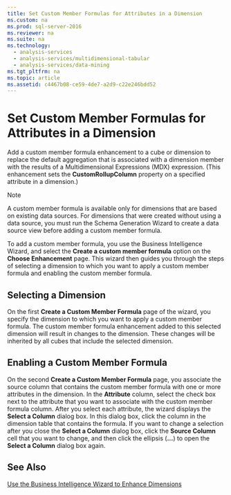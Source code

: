 ```yaml
---
title: Set Custom Member Formulas for Attributes in a Dimension
ms.custom: na
ms.prod: sql-server-2016
ms.reviewer: na
ms.suite: na
ms.technology: 
  - analysis-services
  - analysis-services/multidimensional-tabular
  - analysis-services/data-mining
ms.tgt_pltfrm: na
ms.topic: article
ms.assetid: c4467b08-ce59-4de7-a2d9-c22e246bdd52
---
```

# Set Custom Member Formulas for Attributes in a Dimension
  Add a custom member formula enhancement to a cube or dimension to replace the default aggregation that is associated with a dimension member with the results of a Multidimensional Expressions (MDX) expression. (This enhancement sets the **CustomRollupColumn** property on a specified attribute in a dimension.)  
  
> [!NOTE]  
>  A custom member formula is available only for dimensions that are based on existing data sources. For dimensions that were created without using a data source, you must run the Schema Generation Wizard to create a data source view before adding a custom member formula.  
  
 To add a custom member formula, you use the Business Intelligence Wizard, and select the **Create a custom member formula** option on the **Choose Enhancement** page. This wizard then guides you through the steps of selecting a dimension to which you want to apply a custom member formula and enabling the custom member formula.  
  
## Selecting a Dimension  
 On the first **Create a Custom Member Formula** page of the wizard, you specify the dimension to which you want to apply a custom member formula. The custom member formula enhancement added to this selected dimension will result in changes to the dimension. These changes will be inherited by all cubes that include the selected dimension.  
  
## Enabling a Custom Member Formula  
 On the second **Create a Custom Member Formula** page, you associate the source column that contains the custom member formula with one or more attributes in the dimension. In the **Attribute** column, select the check box next to the attribute that you want to associate with the custom member formula column. After you select each attribute, the wizard displays the **Select a Column** dialog box. In this dialog box, click the column in the dimension table that contains the formula. If you want to change a selection after you close the **Select a Column** dialog box, click the **Source Column** cell that you want to change, and then click the ellipsis (**...**) to open the **Select a Column** dialog box again.  
  
## See Also  
 [Use the Business Intelligence Wizard to Enhance Dimensions](../../Topics/TopicNameNotContainA/Use-the-Business-Intelligence-Wizard-to-Enhance-Dimensions.md)  
  
  
